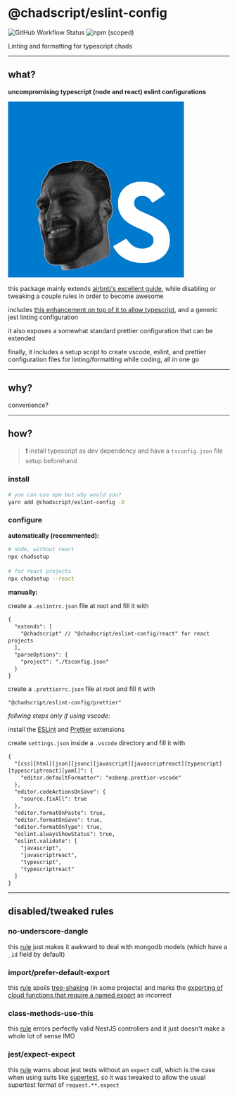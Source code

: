 # @chadscript/eslint-config

![GitHub Workflow Status](https://img.shields.io/github/workflow/status/chadscript/eslint-config/publish) ![npm (scoped)](https://img.shields.io/npm/v/@chadscript/eslint-config)

Linting and formatting for typescript chads

---

## what?

**uncompromising typescript (node and react) eslint configurations**

![chadscript](chadscript.png)

this package mainly extends [airbnb's excellent guide](https://github.com/airbnb/javascript), while disabling or tweaking a couple rules in order to become awesome

includes [this enhancement on top of it to allow typescript](https://www.npmjs.com/package/eslint-config-airbnb-typescript), and a generic jest linting configuration

it also exposes a somewhat standard prettier configuration that can be extended

finally, it includes a setup script to create vscode, eslint, and prettier configuration files for linting/formatting while coding, all in one go

---

## why?

convenience?

---

## how?

> **❗️** install typescript as dev dependency and have a `tsconfig.json` file setup beforehand

### install

```bash
# you can use npm but why would you?
yarn add @chadscript/eslint-config -D
```

### configure

**automatically (recommented):**

```bash
# node, without react
npx chadsetup

# for react projects
npx chadsetup --react
```

**manually:**

create a `.eslintrc.json` file at root and fill it with

```json5 {.line-numbers}
{
  "extends": [
    "@chadscript" // "@chadscript/eslint-config/react" for react projects
  ],
  "parseOptions": {
    "project": "./tsconfig.json"
  }
}
```

create a `.prettierrc.json` file at root and fill it with

```json5 {.line-numbers}
"@chadscript/eslint-config/prettier"
```

*follwing steps only if using vscode:*

install the [ESLint](https://marketplace.visualstudio.com/items?itemName=dbaeumer.vscode-eslint) and [Prettier](https://marketplace.visualstudio.com/items?itemName=esbenp.prettier-vscode) extensions

create `settings.json` inside a `.vscode` directory and fill it with

```json5 {.line-numbers}
{
  "[css][html][json][jsonc][javascript][javascriptreact][typescript][typescriptreact][yaml]": {
    "editor.defaultFormatter": "esbenp.prettier-vscode"
  },
  "editor.codeActionsOnSave": {
    "source.fixAll": true
  },
  "editor.formatOnPaste": true,
  "editor.formatOnSave": true,
  "editor.formatOnType": true,
  "eslint.alwaysShowStatus": true,
  "eslint.validate": [
    "javascript",
    "javascriptreact",
    "typescript",
    "typescriptreact"
  ]
}
```

---

## disabled/tweaked rules

### no-underscore-dangle

this [rule](https://eslint.org/docs/rules/no-underscore-dangle) just makes it awkward to deal with mongodb models (which have a `_id` field by default)

### import/prefer-default-export

this [rule](https://github.com/benmosher/eslint-plugin-import/blob/master/docs/rules/prefer-default-export.md) spoils [tree-shaking](https://webpack.js.org/guides/tree-shaking/) (in some projects) and marks the [exporting of cloud functions that require a named export](https://docs.aws.amazon.com/lambda/latest/dg/nodejs-handler.html) as incorrect

### class-methods-use-this

this [rule](https://eslint.org/docs/rules/class-methods-use-this) errors perfectly valid NestJS controllers and it just doesn't make a whole lot of sense IMO

### jest/expect-expect

this [rule](https://github.com/jest-community/eslint-plugin-jest/blob/main/docs/rules/expect-expect.md) warns about jest tests without an `expect` call, which is the case when using suits like [supertest](https://www.npmjs.com/package/supertest), so it was tweaked to allow the usual supertest format of `request.**.expect`
